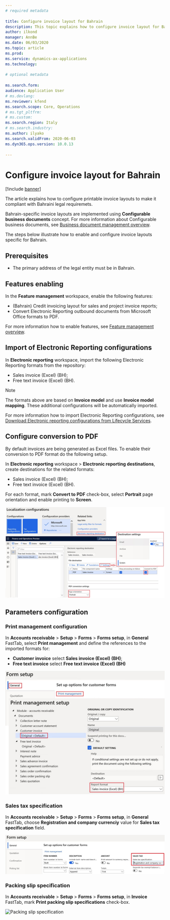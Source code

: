 ```yaml
---
# required metadata

title: Configure invoice layout for Bahrain
description: This topic explains how to configure invoice layout for Bahrain.
author: ilkond
manager: AnnBe
ms.date: 06/03/2020
ms.topic: article
ms.prod: 
ms.service: dynamics-ax-applications
ms.technology: 

# optional metadata

ms.search.form: 
audience: Application User
# ms.devlang: 
ms.reviewer: kfend
ms.search.scope: Core, Operations
# ms.tgt_pltfrm: 
# ms.custom: 
ms.search.region: Italy
# ms.search.industry: 
ms.author: ilyako
ms.search.validFrom: 2020-06-03
ms.dyn365.ops.version: 10.0.13

---
```


# Configure invoice layout for Bahrain

[!include [banner](../includes/banner.md)]

The article explains how to configure printable invoice layouts to make it compliant with Bahraini legal requiremets.

Bahrain-specific invoice layouts are implemented using **Configurable business documents** concept.
For more information about Configurable business documents, see [Business document management overview](../../fin-and-ops/dev-itpro/analytics/er-business-document-management.md).

The steps below illustrate how to enable and configure invoice layouts specific for Bahrain.

## Prerequisites

- The primary address of the legal entity must be in Bahrain.

## Features enabling

In the **Feature management** workspace, enable the following features:
- (Bahrain) Credit invoicing layout for sales and project invoice reports;
- Convert Electronic Reporting outbound documents from Microsoft Office formats to PDF.

For more information how to enable features, see [Feature management overview](../../fin-and-ops/get-started/feature-management/feature-management-overview.md).

## Import of Electronic Reporting configurations
In **Electronic reporting** workspace, import the following Electronic Reporting formats from the repository:
 - Sales invoice (Excel) (BH);
 - Free text invoice (Excel) (BH).
 
> [!NOTE]
> The formats above are based on **Invoice model** and use **Invoice model mapping**. These additional configurations will be automatically imported.

For more information how to import Electronic Reporting configurations, see [Download Electronic reporting configurations from Lifecycle Services](../../dev-itpro/analytics/download-electronic-reporting-configuration-lcs.md).

## Configure conversion to PDF
By default invoices are being generated as Excel files. To enable their conversion to PDF format do the following setup.

In **Electronic reporting** workspace > **Electronic reporting destinations**, create destinations for the related formats:
 - Sales invoice (Excel) (BH);
 - Free text invoice (Excel) (BH).
 
For each format, mark **Convert to PDF** check-box, select **Portrait** page orientation and enable printing to **Screen**.

![Enable conversion to PDF](media/emea-bhr-pdf.jpg)

## Parameters configuration
### Print management configuration
In **Accounts receivable** > **Setup** > **Forms** > **Forms setup**, in **General** FastTab, select **Print management** and define the references to the imported formats for:
- **Customer invoice** select **Sales invoice (Excel) (BH)**;
- **Free text invoice** select **Free text invoice (Excel) (BH)**

![Print management configuration](media/emea-bhr-print_management.jpg)

### Sales tax specification
In **Accounts receivable** > **Setup** > **Forms** > **Forms setup**, in **General** FastTab, choose **Registration and company currenciy** value for **Sales tax specification** field.

![Sales tax specification](media/emea-bhr-tax-spec.jpg)

### Packing slip specification
In **Accounts receivable** > **Setup** > **Forms** > **Forms setup**, in **Invoice** FastTab, mark **Print packing slip specifications** check-box.

![Packing slip specification](emea-bhr-packing-spec.jpg)
